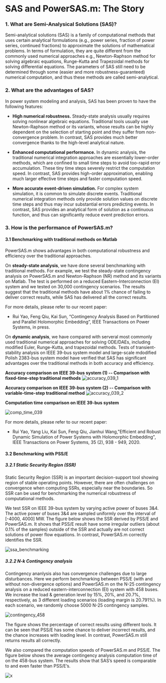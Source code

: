 # SAS and PowerSAS.m: The Story

### 1. What are Semi-Analysical Solutions (SAS)?
Semi-analytical solutions (SAS) is a family of computational methods that uses certain analytical formulations (e.g., power series, fraction of power series, continued fractions) to approximate the solutions of mathematical problems. In terms of formulation, they are quite different from the commonly used numerical approaches e.g., Newton-Raphson method for solving algebraic equations, Runge-Kutta and Trapezoidal methods for solving differential equations. The parameters of SAS still need to be determined through some (easier and more robustness-guaranteed) numerical computation, and thus these methods are called semi-analytical. 

### 2. What are the advantages of SAS?

In power system modeling and analysis, SAS has been proven to have the following features:

* **High numerical robustness.** Steady-state analysis usually requires solving nonlinear algebraic equations. Traditional tools usually use Newton-Raphson method or its variants, whose results can be highly dependent on the selection of starting point and they suffer from non-convergence problem. In contrast, SAS provides much better convergence thanks to the high-level analytical nature. 

* **Enhanced computational performance.** In dynamic analysis, the traditional numerical integration approaches are essentially lower-order methods, which are confined to small time steps to avoid too-rapid error accumulation. These tiny time steps severely restrict the computation speed. In contrast, SAS provides high-order approximation, enabling much larger effective time steps and faster computation speed.

* **More accurate event-driven simulation.** For complex system simulation, it is common to simulate discrete events. Traditional numerical integration methods only provide solution values on discrete time steps and thus may incur substantial errors predicting events. In contrast, SAS provides an analytical form of solution as a continuous function, and thus can significantly reduce event prediction errors.

### 3. How is the performance of PowerSAS.m?
#### 3.1 Benchmarking with traditional methods on Matlab
PowerSAS.m shows advantages in both computational robustness and efficiency over the traditional approaches. 

On **steady-state analysis**, we have done several benchmarking with traditional methods. For example, we test the steady-state contingency analysis on PowerSAS.m and Newton-Raphson (NR) method and its variants on Matlab. The test is performed on a reduced Eastern-Interconnection (EI) system and we tested on 30,000 contingency scenarios. The results suggest that the traditional methods have about 1% chance of failing to deliver correct results, while SAS has delivered all the correct results. 

For more details, please refer to our recent paper:

* Rui Yao, Feng Qiu, Kai Sun, “Contingency Analysis Based on Partitioned and Parallel Holomorphic Embedding”, IEEE Transactions on Power Systems, in press.

On **dynamic analysis**, we have compared with serveral most commonly used traditional numerical approaches for solving ODE/DAEs, including modified Euler, Runge-Kutta, and trapezoidal methods. Tests of transient-stability analysis on IEEE 39-bus system model and large-scale mdodified Polish 2383-bus system model have verified that SAS has significant advantages over the traditional methods in both accuracy and efficiency. 

**Accuracy comparison on IEEE 39-bus system (1) -- Comparison with fixed-time-step traditional methods**
![accuracy_039_1](https://user-images.githubusercontent.com/96191387/183999952-362734f7-d40c-4d27-aa79-eb48bdebcebf.png)

**Accuracy comparison on IEEE 39-bus system (2) -- Comparison with variable-time-step traditional method**
![accuracy_039_2](https://user-images.githubusercontent.com/96191387/184000210-90382d81-06bb-4cf6-a423-b8588579e0fd.png)

**Computation time comparison on IEEE 39-bus system**

![comp_time_039](https://user-images.githubusercontent.com/96191387/184000437-6aa9150e-d4b1-4297-b982-61e3e68bc2b8.png)

For more details, please refer to our recent paper:

* Rui Yao, Yang Liu, Kai Sun, Feng Qiu, Jianhui Wang,"Efficient and Robust Dynamic Simulation of Power Systems with Holomorphic Embedding", IEEE Transactions on Power Systems, 35 (2), 938 - 949, 2020.

#### 3.2 Benchmarking with PSS/E
##### 3.2.1 Static Security Region (SSR)
Static Security Region (SSR) is an important decision-support tool showing region of stable operating points. However, there are often challenges on convergence when computing SSRs, especially near the boundaries. So SSR can be used for benchmarking the numerical robustness of computational methods.

We test SSR on IEEE 39-bus system by varying active power of buses 3&4. The active power of buses 3&4 are sampled uniformly over the interval of [-4000, 4000] MW. The figure below shows the SSR derived by PSS/E and PowerSAS.m. It shows that PSS/E result have some irregular outliers (about 0.1% of the samples) outside of the SSR and actually are not correct solutions of power flow equations. In contrast, PowerSAS.m correctly identifies the SSR.

![ssa_benchmarking](https://user-images.githubusercontent.com/96191387/184000532-d838e7c4-7dc3-4fd6-98ad-486a596ef33d.png)


##### 3.2.2 N-k Contingency analysis
Contingency ananlysis also has convergence challenges due to large disturbances. Here we perform benchmarking between PSS/E (with and without non-divergence options) and PowerSAS.m on the N-25 contingency analysis on a reduced eastern-interconnection (EI) system with 458 buses. We increase the load & generation level by 15%, 20%, and 20.7%, respectively, as 3 different loading scenarios (loading margin is 20.791%). In each scenario, we randomly choose 5000 N-25 contingency samples.

![contingency_458](https://user-images.githubusercontent.com/96191387/184000600-6ac3101f-d8bc-49bb-b85d-4cea43ab3549.png)


The figure shows the percentage of correct results using different tools. It can be seen that PSS/E has some chance to deliver incorrect results, and the chance increases with loading level. In contrast, PowerSAS.m still returns results all correctly.

We also compared the computation speeds of PowerSAS.m and PSS/E. The figure below shows the average contingency analysis computation time of on the 458-bus system. The results show that SAS’s speed is  comparable to and even faster than PSS/E’s.

![x](/img/comp_speed_458.png)
